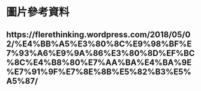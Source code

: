 <h1>圖片參考資料</h1>
<h2>https://flerethinking.wordpress.com/2018/05/02/%E4%BB%A5%E3%80%8C%E9%98%BF%E7%93%A6%E9%9A%86%E3%80%8D%EF%BC%8C%E4%B8%80%E7%AA%BA%E4%BA%9E%E7%91%9F%E7%8E%8B%E5%82%B3%E5%A5%87/</h2>
